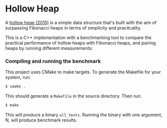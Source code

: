 # Hollow Heap

A [hollow heap (2015)](http://www.cs.au.dk/~tdh/papers/Hollow-heaps.pdf) is
a simple data structure that's built with the aim of surpassing Fibonacci heaps
in terms of simplicity and pracitcality.

This is a C++ implementation with a benchmarking tool to compare the practical
performance of hollow heaps with Fibonacci heaps, and pairing heaps by running
different measurements:

### Compiling and running the benchmark

This project uses CMake to make targets. To generate the Makefile for your
system, run:

```bash
$ cmake .
```

This should generate a `Makefile` in the source directory. Then run:

```bash
$ make
```

This will produce a binary `all_tests`. Running the binary with one argument, N,
will produce benchmark results.
